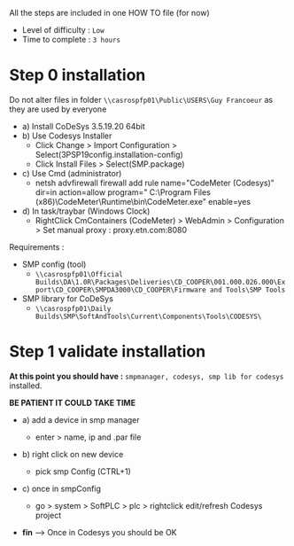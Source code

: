 All the steps are included in one HOW TO file (for now)

- Level of difficulty : `Low`
- Time to complete : `3 hours`

# Step 0 installation

Do not alter files in folder `\\casrospfp01\Public\USERS\Guy Francoeur` as they are used by everyone

- a) Install CoDeSys 3.5.19.20 64bit
- b) Use Codesys Installer
  + Click Change > Import Configuration > Select(3PSP19config.installation-config)
  + Click Install Files > Select(SMP.package)
- c) Use Cmd (administrator)
  + netsh advfirewall firewall add rule name="CodeMeter (Codesys)" dir=in action=allow program=" C:\Program Files (x86)\CodeMeter\Runtime\bin\CodeMeter.exe" enable=yes
- d) In task/traybar (Windows Clock)
  + RightClick CmContainers (CodeMeter) > WebAdmin > Configuration > Set manual proxy : proxy.etn.com:8080

Requirements :
- SMP config (tool)
  + `\\casrospfp01\Official Builds\DA\1.0R\Packages\Deliveries\CD_COOPER\001.000.026.000\Export\CD_COOPER\SMPDA3000\CD_COOPER\Firmware and Tools\SMP Tools`
- SMP library for CoDeSys
  + `\\casrospfp01\Daily Builds\SMP\SoftAndTools\Current\Components\Tools\CODESYS\`
 
# Step 1 validate installation

**At this point you should have :** `smpmanager, codesys, smp lib for codesys` installed.

**BE PATIENT IT COULD TAKE TIME**

- a) add a device in smp manager
  + enter > name, ip and .par file

- b) right click on new device 
   + pick smp Config (CTRL+1)

- c) once in smpConfig 
  + go > system > SoftPLC  > plc > rightclick edit/refresh Codesys project

- **fin** --> Once in Codesys you should be OK
